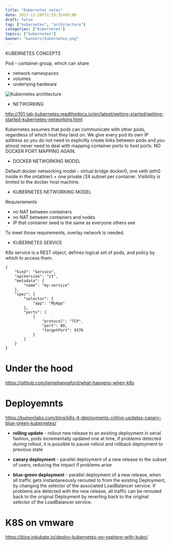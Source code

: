 ```yaml
---
title: "Kubernetes notes"
date: 2017-11-28T11:53:31+03:00
draft: false
tag: ["kubernetes", "architecture"]
categories: ["kubernetes"]
topics: ["kubernetes"]
banner: "banners/kubernetes.png"
---
```



KUBERNETES CONCEPTS

Pod - container group, which can share

* network namespaces
* volumes
* underlying hardware

![Kubernetes architecture](https://cdn.yongbok.net/ruo91/architecture/k8s/v1.1/kubernetes_architecture.png)




* NETWORKING

http://101-lab-kubernetes.readthedocs.io/en/latest/getting-started/getting-started-kubernetes-networking.html

Kubernetes assumes that pods can communicate with other pods, regardless of which host they land on.
We give every pod its own IP address so you do not need to explicitly create links between pods and
you almost never need to deal with mapping container ports to host ports. NO DOCKER PORT MAPPING AGAIN.

* DOCKER NETWORKING MODEL

Default docker networking model - virtual bridge docker0, one veth (eth0 inside in the ontatiner) + one private /24 subnet per container.
Visibility is limited to the docker host machine.

* KUBERNETES NETWORKING MODEL

Requierements  

* no NAT between containers
* no NAT between containers and nodes
* IP that container seed is the same as everyone others see

To meet those requirements, overlay network is needed.

* KUBERNETES SERVICE

K8s service is a REST object, defines logical set of pods, and policy by which to access them.



```
{
    "kind": "Service",
    "apiVersion": "v1",
    "metadata": {
        "name": "my-service"
    },
    "spec": {
        "selector": {
            "app": "MyApp"
        },
        "ports": [
            {
                "protocol": "TCP",
                "port": 80,
                "targetPort": 9376
            }
        ]
    }
}
```

# Under the hood

https://github.com/jamiehannaford/what-happens-when-k8s

# Deployemnts

https://kumorilabs.com/blog/k8s-4-deployments-rolling-updates-canary-blue-green-kubernetes/

* **rolling update** - rollout new release to an existing deployment in serial fashion, pods incrementally updated one at time, if problems detected during rollout, it is possible to pause rollout and rollback deployment to previous state

* **canary deployment** - parallel deployment of a new release to the subset of users, reducing the impact if problems arise

* **blue-green deployment** - parallel deployment of a new release, when all traffic gets instantaneously rerouted to from the existing Deployment, by changing the selector of the associated LoadBalancer service. If problems are detected with the new release, all traffic can be rerouted back to the original Deployment by reverting back to the original selector of the LoadBalancer service.

# K8S on vmware

https://blog.inkubate.io/deploy-kubernetes-on-vsphere-with-kubo/
